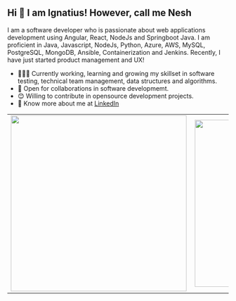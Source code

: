 ## Hi 👋 I am Ignatius! However, call me Nesh  

I am a software developer who is passionate about web applications development using Angular, React, NodeJs and Springboot Java. I am proficient in Java, Javascript, NodeJs, Python, Azure, AWS, MySQL, PostgreSQL, MongoDB, Ansible, Containerization and Jenkins. Recently, I have just started product management and UX!

- 👨🏽‍💻 Currently working, learning and growing my skillset in software testing, technical team management, data structures and algorithms.
- 🤝 Open for collaborations in software developmemt.
- 😊 Willing to contribute in opensource development projects.
- 👨 Know more about me at [LinkedIn](https://www.linkedin.com/in/ignatius-ojiambo-a56b2146) 

<center>
  <table>
  <tr>
      <td><img width="400px" align="left" src="https://github-readme-stats.vercel.app/api?username=victorkabata&count_private=true&show_icons=true&theme=dark&layout=compact" /></td>
      <td><img width="380px" align="left" src="https://github-readme-stats.vercel.app/api/top-langs/?username=victorkabata&hide=html&layout=compact&theme=dark" /></td>
  </tr>   
</table>
</center>
